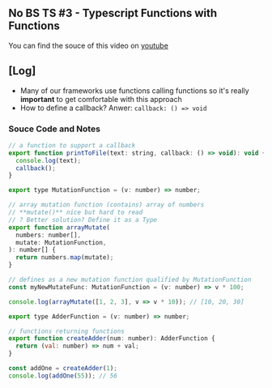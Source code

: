 ## No BS TS #3 - Typescript Functions with Functions

You can find the souce of this video on [youtube](https://youtu.be/ixCxoFAoOps)

## [Log]

- Many of our frameworks use functions calling functions so it's really **important** to get comfortable with this approach
- How to define a callback? Anwer: `callback: () => void`

### Souce Code and Notes

```javascript
// a function to support a callback
export function printToFile(text: string, callback: () => void): void {
  console.log(text);
  callback();
}

export type MutationFunction = (v: number) => number;

// array mutation function (contains) array of numbers
// **mutate()** nice but hard to read
// ? Better solution? Define it as a Type
export function arrayMutate(
  numbers: number[],
  mutate: MutationFunction,
): number[] {
  return numbers.map(mutate);
}

// defines as a new mutation function qualified by MutationFunction
const myNewMutateFunc: MutationFunction = (v: number) => v * 100;

console.log(arrayMutate([1, 2, 3], v => v * 10)); // [10, 20, 30]

export type AdderFunction = (v: number) => number;

// functions returning functions
export function createAdder(num: number): AdderFunction {
  return (val: number) => num + val;
}

const addOne = createAdder(1);
console.log(addOne(55)); // 56
```
